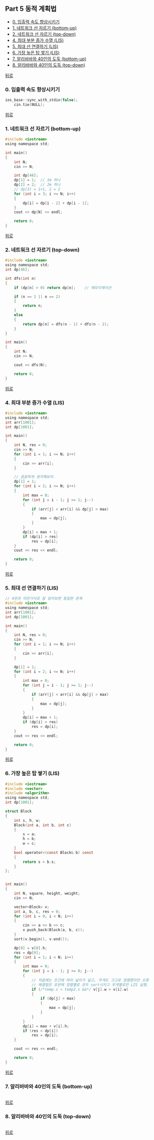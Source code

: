 ## Part 5 동적 계획법
* [0. 입출력 속도 향상시키기](#0-입출력-속도-향상시키기)
* [1. 네트워크 선 자르기 (bottom-up)](#1-네트워크-선-자르기-bottom-up)
* [2. 네트워크 선 자르기 (top-down)](#2-네트워크-선-자르기-top-down)
* [4. 최대 부분 증가 수열 (LIS)](#4-최대-부분-증가-수열-lis)
* [5. 최대 선 연결하기 (LIS)](#5-최대-선-연결하기-lis)
* [6. 가장 높은 탑 쌓기 (LIS)](#6-가장-높은-탑-쌓기-lis)
* [7. 알리바바와 40인의 도둑 (bottom-up)](#7-알리바바와-40인의-도둑-bottom-up)
* [8. 알리바바와 40인의 도둑 (top-down)](#8-알리바바와-40인의-도둑-top-down)

[뒤로](https://github.com/hhhan0315/Algorithm)

### 0. 입출력 속도 향상시키기
```c
ios_base::sync_with_stdio(false);
	cin.tie(NULL);
```
[위로](#part-5-동적-계획법)

### 1. 네트워크 선 자르기 (bottom-up)
```c
#include <iostream>
using namespace std;

int main()
{
	int N;
	cin >> N;

	int dp[46];
	dp[1] = 1;	// 1m 하나
	dp[2] = 2;	// 2m 하나
	// dp[3] = 1+1, 2 = 2
	for (int i = 3; i <= N; i++)
	{
		dp[i] = dp[i - 2] + dp[i - 1];
	}
	cout << dp[N] << endl;

	return 0;
}
```
[위로](#part-5-동적-계획법)

### 2. 네트워크 선 자르기 (top-down)
```c
#include <iostream>
using namespace std;
int dp[46];

int dfs(int n)
{
	if (dp[n] > 0) return dp[n];	// 메모이제이션

	if (n == 1 || n == 2)
	{
		return n;
	}
	else
	{
		return dp[n] = dfs(n - 1) + dfs(n - 2);
	}
}

int main()
{
	int N;
	cin >> N;

	cout << dfs(N);

	return 0;
}
```
[위로](#part-5-동적-계획법)

### 4. 최대 부분 증가 수열 (LIS)
```c
#include <iostream>
using namespace std;
int arr[1001];
int dp[1001];

int main()
{
	int N, res = 0;
	cin >> N;
	for (int i = 1; i <= N; i++)
	{
		cin >> arr[i];
	}

	// 꼼꼼하게 생각해보자.
	dp[1] = 1;
	for (int i = 2; i <= N; i++)
	{
		int max = 0;
		for (int j = i - 1; j >= 1; j--)
		{
			if (arr[j] < arr[i] && dp[j] > max)
			{
				max = dp[j];
			}
		}
		dp[i] = max + 1;
		if (dp[i] > res)
			res = dp[i];
	}
	cout << res << endl;

	return 0;
}
```
[위로](#part-5-동적-계획법)

### 5. 최대 선 연결하기 (LIS)
```c
// 4번과 마찬가지로 잘 읽어보면 동일한 문제
#include <iostream>
using namespace std;
int arr[1001];
int dp[1001];

int main()
{
	int N, res = 0;
	cin >> N;
	for (int i = 1; i <= N; i++)
	{
		cin >> arr[i];
	}

	dp[1] = 1;
	for (int i = 2; i <= N; i++)
	{
		int max = 0;
		for (int j = i - 1; j >= 1; j--)
		{
			if (arr[j] < arr[i] && dp[j] > max)
			{
				max = dp[j];
			}
		}
		dp[i] = max + 1;
		if (dp[i] > res)
			res = dp[i];
	}
	cout << res << endl;

	return 0;
}
```
[위로](#part-5-동적-계획법)

### 6. 가장 높은 탑 쌓기 (LIS)
```c
#include <iostream>
#include <vector>
#include <algorithm>
using namespace std;
int dp[1001];

struct Block
{
	int s, h, w;
	Block(int a, int b, int c)
	{
		s = a;
		h = b;
		w = c;
	}
	bool operator<(const Block& b) const
	{
		return s > b.s;
	}
};


int main()
{
	int N, square, height, weight;
	cin >> N;

	vector<Block> v;
	int a, b, c, res = 0;
	for (int i = 0; i < N; i++)
	{
		cin >> a >> b >> c;
		v.push_back(Block(a, b, c));
	}
	sort(v.begin(), v.end());

	dp[0] = v[0].h;
	res = dp[0];
	for (int i = 1; i < N; i++)
	{
		int max = 0;
		for (int j = i - 1; j >= 0; j--)
		{
			// 처음에는 조건에 따라 넓이가 넓고, 무게도 크고로 정렬했지만 오류
			// 해결법은 초반에 정렬별로 모두 sort시키고 무게별로만 LIS 실행.
			if (/*temp.s < temp2.s &&*/ v[j].w > v[i].w)
			{
				if (dp[j] > max)
				{
					max = dp[j];
				}
			}
		}
		dp[i] = max + v[i].h;
		if (res < dp[i])
			res = dp[i];
	}

	cout << res << endl;

	return 0;
}
```
[위로](#part-5-동적-계획법)

### 7. 알리바바와 40인의 도둑 (bottom-up)
```c

```
[위로](#part-5-동적-계획법)

### 8. 알리바바와 40인의 도둑 (top-down)
```c

```
[위로](#part-5-동적-계획법)
